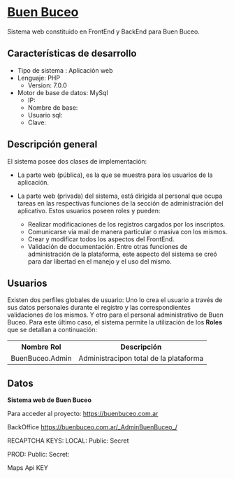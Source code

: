 # <u>Buen Buceo</u>

Sistema web constituido en FrontEnd y BackEnd para Buen Buceo.

## Características de desarrollo

- Tipo de sistema : Aplicación web
- Lenguaje: PHP
    - Version: 7.0.0
- Motor de base de datos: MySql
    - IP:
    - Nombre de base:
    - Usuario sql:
    - Clave:

## Descripción general

El sistema posee dos clases de implementación:
- La parte web (pública), es la que se muestra para los usuarios de la aplicación.

- La parte web (privada) del sistema, está dirigida al personal que ocupa tareas en las respectivas funciones de la sección de administración del aplicativo.
  Estos usuarios poseen roles y pueden:
    - Realizar modificaciones de los registros cargados por los inscriptos.
    - Comunicarse vía mail de manera particular o masiva con los mismos.
    - Crear y modificar todos los aspectos del FrontEnd.
    - Validación de documentación.
      Entre otras funciones de administración de la plataforma, este aspecto del sistema se creó para dar libertad en el manejo y el uso del mismo.

## Usuarios

Existen dos perfiles globales de usuario:
Uno lo crea el usuario a través de sus datos personales durante el registro y las correspondientes validaciones de los mismos.
Y otro para el personal administrativo de Buen Buceo.
Para este último caso, el sistema permite la utilización de los **Roles** que se detallan a continuación:

<table>
    <th>Nombre Rol</th>
    <th>Descripción</th>
    <tr>
        <td>BuenBuceo.Admin</td>
        <td>Administracipon total de la plataforma</td>
    </tr>
</table>


## Datos

**Sistema web de Buen Buceo**

Para acceder al proyecto:
https://buenbuceo.com.ar

BackOffice
https://buenbuceo.com.ar/_AdminBuenBuceo_/

RECAPTCHA KEYS:
LOCAL:
Public:
Secret

PROD:
Public:
Secret:

Maps Api KEY 